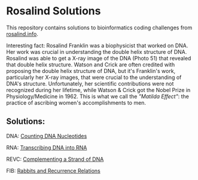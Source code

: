 # Rosalind Solutions

This repository contains solutions to bioinformatics coding challenges from [rosalind.info](https://rosalind.info/).

Interesting fact: Rosalind Franklin was a biophysicist that worked on DNA. Her work was crucial in understanding the double helix structure of DNA. Rosalind was able to get a X-ray image of the DNA (Photo 51) that revealed that double helix structure. Watson and Crick are often credited with proposing the double helix structure of DNA, but it's Franklin's work, particularly her X-ray images, that were crucial to the understanding of DNA's structure. Unfortunately, her scientific contributions were not recognized during her lifetime, while Watson & Crick got the Nobel Prize in Physiology/Medicine in 1962.
This is what we call the *"Matilda Effect"*: the practice of ascribing women's accomplishments to men.

## Solutions:

DNA: [Counting DNA Nucleotides](rosalind/bioinformatics-stronghold/dna.py)

RNA: [Transcribing DNA into RNA](rosalind/bioinformatics-stronghold/rna.py)

REVC: [Complementing a Strand of DNA](rosalind/bioinformatics-stronghold/revc.py)

FIB: [Rabbits and Recurrence Relations](rosalind/bioinformatics-stronghold/fib.py)


